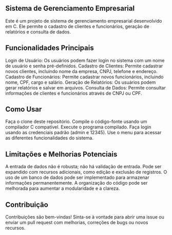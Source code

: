 ## Sistema de Gerenciamento Empresarial
Este é um projeto de sistema de gerenciamento empresarial desenvolvido em C. Ele permite o cadastro de clientes e funcionários, geração de relatórios e consulta de dados.

## Funcionalidades Principais
Login de Usuário: Os usuários podem fazer login no sistema com um nome de usuário e senha pré-definidos.
Cadastro de Clientes: Permite cadastrar novos clientes, incluindo nome da empresa, CNPJ, telefone e endereço.
Cadastro de Funcionários: Permite cadastrar novos funcionários, incluindo nome, CPF, cargo e salário.
Geração de Relatórios: Os usuários podem gerar relatórios e salvar em arquivos.
Consulta de Dados: Permite consultar informações de clientes e funcionários através de CNPJ ou CPF.

## Como Usar
Faça o clone deste repositório.
Compile o código-fonte usando um compilador C compatível.
Execute o programa compilado.
Faça login usando as credenciais padrão (admin e 12345).
Use o menu para acessar as diferentes funcionalidades do sistema.

## Limitações e Melhorias Potenciais
A entrada de dados não é robusta; não há validação de entrada.
Pode ser expandido com recursos adicionais, como edição e exclusão de registros.
O uso de um banco de dados pode ser implementado para armazenar informações permanentemente.
A organização do código pode ser melhorada para aumentar a modularidade e a clareza.

## Contribuição
Contribuições são bem-vindas! Sinta-se à vontade para abrir uma issue ou enviar um pull request com melhorias, correções de bugs ou novos recursos.
